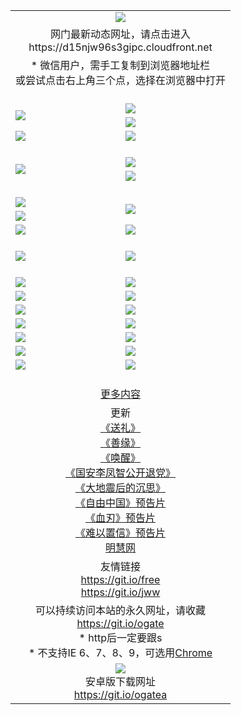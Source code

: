 ﻿<table>
  <tr></tr>
  <tr><td colspan=2 align=center><img src="https://cloud.githubusercontent.com/assets/11880933/13434984/f430fae2-e012-11e5-814f-c2df1e82b247.jpg" /></td></tr>
  <tr><td colspan=2 align=center>网门最新动态网址，请点击进入
<br>https://d15njw96s3gipc.cloudfront.net
    </td>
  </tr>
  <tr>
    <td colspan=2 align=center>* 微信用户，需手工复制到浏览器地址栏<br>或尝试点击右上角三个点，选择在浏览器中打开
    <!--br>* IE6打开动态网址须在选项中勾选TLS 1.0--></td>
  </tr>
  <tr height="20">
  <tr>
    <td rowspan=2><a href="https://d15njw96s3gipc.cloudfront.net/ogUP.aspx?name=11DKC.mp4&list=11DKC" target="_blank"><img src="https://d15njw96s3gipc.cloudfront.net/Up/11DKC1.jpg" /></a></td> 
    <td><div><a href="https://d15njw96s3gipc.cloudfront.net/ogUP.aspx?name=LRWS.mp4&list=LRWS" target="_blank"><img src="https://d15njw96s3gipc.cloudfront.net/Up/LRWS.jpg" /></a></td>
   </tr>
  <tr>
    <td><a href="https://d15njw96s3gipc.cloudfront.net/ogNiceVedio.aspx" target="_blank"><img src="https://d15njw96s3gipc.cloudfront.net/Up/11TGKDY.jpg" /></a></td>
  </tr>
  <tr>
    <td><a href="https://d15njw96s3gipc.cloudfront.net/ogUP.aspx?name=_EA/%CA%AE%C4%EA.mp4&count=http://odisk.org/Up/_EA/%CA%AE%C4%EA.mp4;http://odisk.org/Up/_EE/%CC%CE%B8%E7%D9%A9%B5%E7%D3%B0%A3%BA%CA%AE%C4%EA.mp4|2|%CA%AE%C4%EA|%D5%FD%C6%AC;%CC%CE%B8%E7%D9%A9%B5%E7%D3%B0" target="_blank"><img src="https://d15njw96s3gipc.cloudfront.net/Up/_EA/%E5%8D%81%E5%B9%B4_135.jpg" /></a></td>
    <td><a href="https://d15njw96s3gipc.cloudfront.net/ogUP.aspx?name=_EC%C9%FA%CB%C0%D3%EB%C2%D6%BB%D8.mp4&count=http://v.ifeng.com/documentary/discovery/201501/039bdca9-5c34-4796-b332-43b8f831efce.shtml;http://v.ifeng.com/documentary/society/201501/030cc825-2840-4536-a0b8-416c88375055.shtml;http://v.ifeng.com/documentary/society/201501/03a412f8-32ec-4e18-81ba-98acf64ec1ca.shtml;http://v.ifeng.com/documentary/society/201501/03c58012-8e01-456a-9097-615b3b24a709.shtml|4|%C9%FA%CB%C0%D3%EB%C2%D6%BB%D8" target="_blank"><img src="https://d15njw96s3gipc.cloudfront.net/Up/_EC/%E7%94%9F%E6%AD%BB%E4%B8%8E%E8%BD%AE%E5%9B%9E_135.jpg" /></a></td>
  </tr>
  <tr height="20">
  <tr>
    <td rowspan=2><a href="https://d15njw96s3gipc.cloudfront.net/ogUP.aspx?name=4EE/DJ.mp4&list=4EEDJ" target="_blank"><img src="https://d15njw96s3gipc.cloudfront.net/Up/4EE/DJ140.jpg"/></a></td>
    <td><a href="https://d15njw96s3gipc.cloudfront.net/ogUP.aspx?name=4EE/ZG.mp4&list=4EEZG" target="_blank"><img src="https://d15njw96s3gipc.cloudfront.net/Up/4EE/ZG0.jpg"/></a></td>
    <!--td><a href="https://d15njw96s3gipc.cloudfront.net/ogUP.aspx?name=4EE/QQ.mp4&list=4EEQQ" target="_blank"><img src="https://d15njw96s3gipc.cloudfront.net/Up/4EE/QQ0.jpg"/></a></td>
    <td><a href="https://d15njw96s3gipc.cloudfront.net/ogUP.aspx?name=4EE/HQ.mp4&list=4EEHQ" target="_blank"><img src="https://d15njw96s3gipc.cloudfront.net/Up/4EE/HQ0.jpg"/></a></td-->
  </tr>
  <tr>
    <td><a href="https://d15njw96s3gipc.cloudfront.net/onCO.aspx?list=XWPL&mode=m" target="_blank"><img src="https://d15njw96s3gipc.cloudfront.net/Up/0WZTT.jpg" /></a></td> 
  </tr>
  <tr height="20">
  <tr>
    <td><a href="https://d15njw96s3gipc.cloudfront.net/ogUP.aspx?name=JQR.mp4&count=2" target="_blank"><img src="https://d15njw96s3gipc.cloudfront.net/Up/JQR.jpg" /></a></td>   
    <td rowspan=2><a href="https://d15njw96s3gipc.cloudfront.net/ogUP.aspx?name=JP.mp4&count=9" target="_blank"><img src="https://d15njw96s3gipc.cloudfront.net/Up/JP.jpg" /></td>
  </tr>
  <tr>
    <td><a href="https://d15njw96s3gipc.cloudfront.net/ogUP.aspx?name=WH.mp4" target="_blank"><img src="https://d15njw96s3gipc.cloudfront.net/Up/WH.jpg" /></a></td>
  </tr>
  <tr>
    <td><a href="https://d15njw96s3gipc.cloudfront.net/ogUP.aspx?name=SSZJ.mp4&list=SSZJ" target="_blank"><img src="https://d15njw96s3gipc.cloudfront.net/Up/SSZJ.jpg" /></a></td>
    <td><a href="https://d15njw96s3gipc.cloudfront.net/ogUP.aspx?name=WLSH.mp4&count=2" target="_blank"><img src="https://d15njw96s3gipc.cloudfront.net/Up/WLSH.jpg" /></a</td>
  </tr>
  <tr height="20">
  <tr>
    <td><a href="https://d15njw96s3gipc.cloudfront.net/ogUP.aspx?name=ZY.mp4&count=2015|16" target="_blank"><img src="https://d15njw96s3gipc.cloudfront.net/Up/ZY.jpg" /></a</td>
    <td><a href="https://d15njw96s3gipc.cloudfront.net/ogUP.aspx?name=XTFY.mp4&count=B|2,A|24" target="_blank"><img src="https://d15njw96s3gipc.cloudfront.net/Up/XTFY.jpg" /></a></td>
  </tr>
  <tr height="20">
  </tr>
  <!--tr>
    <td><a href="https://d15njw96s3gipc.cloudfront.net/ogUP.aspx?name=4EE/GX.mp4&list=4EEGX" target="_blank"><img src="https://d15njw96s3gipc.cloudfront.net/Up/4EE/GX0.jpg"/></a></td>
    <td><a href="https://d15njw96s3gipc.cloudfront.net/ogUP.aspx?name=4EE/HD.mp4&list=4EEHD" target="_blank"><img src="https://d15njw96s3gipc.cloudfront.net/Up/4EE/HD0.jpg"/></a></td>
  </tr>
  <tr>
    <td><a href="https://d15njw96s3gipc.cloudfront.net/ogUP.aspx?name=4EE/TX.mp4&list=4EETX" target="_blank"><img src="https://d15njw96s3gipc.cloudfront.net/Up/4EE/TX0.jpg"/></a></td>
    <td><a href="https://d15njw96s3gipc.cloudfront.net/ogUP.aspx?name=4EE/WZ.mp4&list=4EEWZ" target="_blank"><img src="https://d15njw96s3gipc.cloudfront.net/Up/4EE/WZ0.jpg"/></a></td>
  </tr-->
  <tr>
    <td><a href="https://d15njw96s3gipc.cloudfront.net/onUP.aspx?name=https://d1ni6yqhqrtjo7.cloudfront.net/" target="_blank"><img src="https://d15njw96s3gipc.cloudfront.net/Up/0DTW.jpg"/></a></td>
    <td><a href="https://d15njw96s3gipc.cloudfront.net/onUP.aspx?name=https://d240ns8up8earz.cloudfront.net/acenter/" target="_blank"><img src="https://d15njw96s3gipc.cloudfront.net/Up/0TDW.jpg" /></a></td>
  </tr>
  <tr>
    <td><a href="https://d15njw96s3gipc.cloudfront.net/onUP.aspx?name=https://d4508d6vomz2p.cloudfront.net/gb/nsc413.htm" target="_blank"><img src="https://d15njw96s3gipc.cloudfront.net/Up/0DJY.jpg" /></a></td>
    <td><a href="https://d15njw96s3gipc.cloudfront.net/onUP.aspx?name=https://d4apjbhkuxer1.cloudfront.net/xtr/gb/prog204.html" target="_blank"><img src="https://d15njw96s3gipc.cloudfront.net/Up/0XTR.jpg" /></a></td>
  </tr>
  <tr>
    <td><a href="https://d15njw96s3gipc.cloudfront.net/onUP.aspx?name=https://d3aj00iefsmfgc.cloudfront.net/" target="_blank"><img src="https://d15njw96s3gipc.cloudfront.net/Up/0MHW.jpg" /></a></td>
    <td><a href="https://d15njw96s3gipc.cloudfront.net/onUP.aspx?name=https://d20wz7qt14x5d2.cloudfront.net/" target="_blank"><img src="https://d15njw96s3gipc.cloudfront.net/Up/0ZJW.jpg" /></a></td>
  </tr>
  <tr>
    <td><a href="https://d15njw96s3gipc.cloudfront.net/ogUP.aspx?name=0FG.zip" target="_blank"><img src="https://d15njw96s3gipc.cloudfront.net/Up/0FG.jpg" /></a></td>
    <td><a href="https://d15njw96s3gipc.cloudfront.net/ogUP.aspx?name=0FGA.apk" target="_blank"><img src="https://d15njw96s3gipc.cloudfront.net/Up/0FGA.jpg" /></a></td>
  </tr>
  <tr>
    <td><a href="https://d15njw96s3gipc.cloudfront.net/ogUP.aspx?name=0U.zip" target="_blank"><img src="https://d15njw96s3gipc.cloudfront.net/Up/0U.jpg" /></a></td>
    <td><a href="https://d15njw96s3gipc.cloudfront.net/ogUP.aspx?name=0UA.apk" target="_blank"><img src="https://d15njw96s3gipc.cloudfront.net/Up/0UA.jpg" /></a></td>
  </tr>
  <tr>
    <td><a href="https://d15njw96s3gipc.cloudfront.net/ogUP.aspx?name=0iPPOTV.zip" target="_blank"><img src="https://d15njw96s3gipc.cloudfront.net/Up/0iPPOTV.jpg" /></a></td>
    <td><a href="https://d15njw96s3gipc.cloudfront.net/ogUP.aspx?name=0iNTD.apk" target="_blank"><img src="https://d15njw96s3gipc.cloudfront.net/Up/0iNTD.jpg" /></a></td>
  </tr>
  <!--tr>
    <td><a href="https://d15njw96s3gipc.cloudfront.net/ogNice.aspx" target="_blank"><img src="https://d15njw96s3gipc.cloudfront.net/Up/0WCYY.jpg" /></a></td>
    <td><a href="https://d15njw96s3gipc.cloudfront.net/onCO.aspx?list=XWPL&mode=m" target="_blank"><img src="https://d15njw96s3gipc.cloudfront.net/Up/0WZTT.jpg" /></a></td> 
  </tr-->
  <tr>
    <td><a href="https://d15njw96s3gipc.cloudfront.net/ogDY.aspx" target="_blank"><img src="https://d15njw96s3gipc.cloudfront.net/Up/0FK.jpg" /></a></td>
    <td><a href="https://d15njw96s3gipc.cloudfront.net/ogST.aspx" target="_blank"><img src="https://d15njw96s3gipc.cloudfront.net/Up/0ST.jpg" /></a></td> 
  </tr>
  <tr height="20">
  <tr>
    <td colspan=2 align=center><a href="https://d15njw96s3gipc.cloudfront.net/ogNice.aspx">更多内容</a>
    </td>
  </tr>
  <tr>
    <td colspan=2 align=center>更新<br>
      <a href="https://d15njw96s3gipc.cloudfront.net/ogUP.aspx?name=4ESL.mp4" target="_blank">《送礼》</a><br>
      <a href="https://d15njw96s3gipc.cloudfront.net/ogUP.aspx?name=4ESY.mp4" target="_blank">《善缘》</a><br>
      <a href="https://d15njw96s3gipc.cloudfront.net/ogUP.aspx?name=4EHX.mp4" target="_blank">《唤醒》</a><br>
      <a href="https://d15njw96s3gipc.cloudfront.net/ogUP.aspx?name=4LFZ.mp4" target="_blank">《国安李凤智公开退党》</a><br>
      <a href="https://d15njw96s3gipc.cloudfront.net/ogUP.aspx?name=4DDZHDCS.mp4" target="_blank">《大地震后的沉思》</a><br>
      <a href="https://d15njw96s3gipc.cloudfront.net/ogUP.aspx?name=11ZYZG0.mp4" target="_blank">《自由中国》预告片</a><br>
      <a href="https://d15njw96s3gipc.cloudfront.net/ogUP.aspx?name=11XR.mp4" target="_blank">《血刃》预告片</a><br>
      <a href="https://d15njw96s3gipc.cloudfront.net/ogUP.aspx?name=11NYZX.mp4&count=2" target="_blank">《难以置信》预告片</a><br>
      <a href="https://d15njw96s3gipc.cloudfront.net/onUP.aspx?name=https://www.minghui.org/" target="_blank">明慧网</a>
    </td>
  </tr>
  <tr>
    <td colspan=2 align=center>友情链接<br>
      <a href="https://git.io/free" target="_blank">https://git.io/free</a><br>
      <a href="https://git.io/jww" target="_blank">https://git.io/jww</a>
    </td>
  </tr>
  <tr>
    <td colspan=2 align=center>可以持续访问本站的永久网址，请收藏<br/><a href="https://git.io/ogate" target="_blank">https://git.io/ogate</a><br/>* http后一定要跟s<br/>* 不支持IE 6、7、8、9，可选用<a href="https://d15njw96s3gipc.cloudfront.net/ogUP.aspx?name=0ChromePortable.zip">Chrome</a></td>
  </tr>
  <tr>
    <td colspan=2 align=center><a href="https://d15njw96s3gipc.cloudfront.net/ogUP.aspx?name=0oGate.apk" target="_blank"><img src="https://cloud.githubusercontent.com/assets/11880933/13720399/75e143ee-e842-11e5-9f0a-1421f423c80f.jpg" /></a><br>安卓版下载网址<br><a href="https://git.io/ogatea">https://git.io/ogatea</a></td>
  </tr>
  <!--tr>
    <td colspan=2 align=center>可能失效的动态网址
    </td>
  </tr-->
</table>
